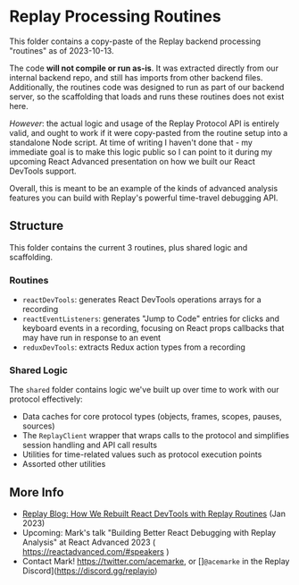 # Replay Processing Routines

This folder contains a copy-paste of the Replay backend processing "routines" as of 2023-10-13.

The code **will not compile or run as-is**. It was extracted directly from our internal backend repo, and still has imports from other backend files. Additionally, the routines code was designed to run as part of our backend server, so the scaffolding that loads and runs these routines does not exist here.

_However_: the actual logic and usage of the Replay Protocol API is entirely valid, and ought to work if it were copy-pasted from the routine setup into a standalone Node script. At time of writing I haven't done that - my immediate goal is to make this logic public so I can point to it during my upcoming React Advanced presentation on how we built our React DevTools support.

Overall, this is meant to be an example of the kinds of advanced analysis features you can build with Replay's powerful time-travel debugging API.

## Structure

This folder contains the current 3 routines, plus shared logic and scaffolding.

### Routines

- `reactDevTools`: generates React DevTools operations arrays for a recording
- `reactEventListeners`: generates "Jump to Code" entries for clicks and keyboard events in a recording, focusing on React props callbacks that may have run in response to an event
- `reduxDevTools`: extracts Redux action types from a recording

### Shared Logic

The `shared` folder contains logic we've built up over time to work with our protocol effectively:

- Data caches for core protocol types (objects, frames, scopes, pauses, sources)
- The `ReplayClient` wrapper that wraps calls to the protocol and simplifies session handling and API call results
- Utilities for time-related values such as protocol execution points
- Assorted other utilities

## More Info

- [Replay Blog: How We Rebuilt React DevTools with Replay Routines](https://blog.replay.io/how-we-rebuilt-react-devtools-with-replay-routines) (Jan 2023)
- Upcoming: Mark's talk "Building Better React Debugging with Replay Analysis" at React Advanced 2023 ( https://reactadvanced.com/#speakers )
- Contact Mark! https://twitter.com/acemarke, or []`@acemarke` in the Replay Discord](https://discord.gg/replayio)
